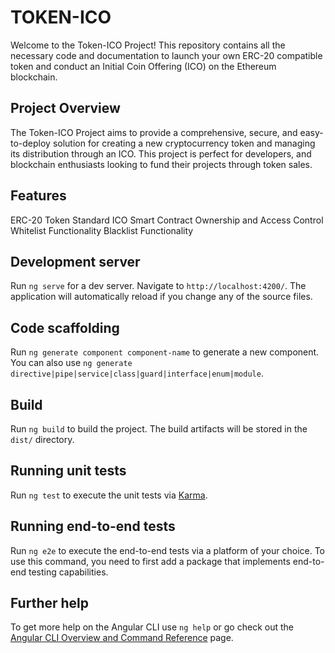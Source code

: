 # TOKEN-ICO

Welcome to the Token-ICO Project! This repository contains all the necessary code and documentation to launch your own ERC-20 compatible token and conduct an Initial Coin Offering (ICO) on the Ethereum blockchain.

## Project Overview
The Token-ICO Project aims to provide a comprehensive, secure, and easy-to-deploy solution for creating a new cryptocurrency token and managing its distribution through an ICO. This project is perfect for developers, and blockchain enthusiasts looking to fund their projects through token sales.

## Features
ERC-20 Token Standard
ICO Smart Contract
Ownership and Access Control
Whitelist Functionality
Blacklist Functionality


## Development server

Run `ng serve` for a dev server. Navigate to `http://localhost:4200/`. The application will automatically reload if you change any of the source files.

## Code scaffolding

Run `ng generate component component-name` to generate a new component. You can also use `ng generate directive|pipe|service|class|guard|interface|enum|module`.

## Build

Run `ng build` to build the project. The build artifacts will be stored in the `dist/` directory.

## Running unit tests

Run `ng test` to execute the unit tests via [Karma](https://karma-runner.github.io).

## Running end-to-end tests

Run `ng e2e` to execute the end-to-end tests via a platform of your choice. To use this command, you need to first add a package that implements end-to-end testing capabilities.

## Further help

To get more help on the Angular CLI use `ng help` or go check out the [Angular CLI Overview and Command Reference](https://angular.io/cli) page.
